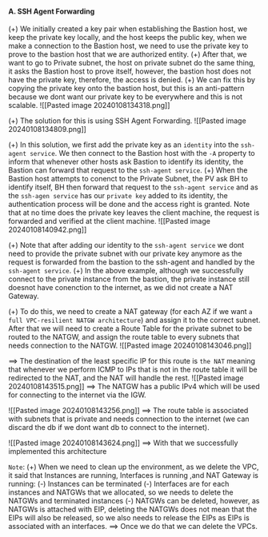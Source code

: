 #### A. SSH Agent Forwarding
(+) We initially created a key pair when establishing the Bastion host, we keep the private key locally, and the host keeps the public key, when we make a connection to the Bastion host, we need to use the private key to prove to the bastion host that we are authorized entity.
(+) After that, we want to go to Private subnet, the host on private subnet do the same thing, it asks the Bastion host to prove itself, however, the bastion host does not have the private key, therefore, the access is denied.
(+) We can fix this by copying the private key onto the bastion host, but this is an anti-pattern because we dont want our private key to be everywhere and this is not scalable.
![[Pasted image 20240108134318.png]]

(+) The solution for this is using SSH Agent Forwarding.
![[Pasted image 20240108134809.png]]

(+) In this solution, we first add the private key as an `identity` into the `ssh-agent service`. We then connect to the Bastion host with the `-A` property to inform that whenever other hosts ask Bastion to identify its identity, the Bastion can forward that request to the `ssh-agent service`.
(+) When the Bastion host attempts to conenct to the Private Subnet, the PV ask BH to identify itself, BH then forward that request to the `ssh-agent service` and as the `ssh-agen service` has our `private key` added to its identity, the authentication process will be done and the access right is granted. Note that at no time does the private key leaves the client machine, the request is forwarded and verified at the client machine.
![[Pasted image 20240108140942.png]]

(+) Note that after adding our identity to the `ssh-agent service` we dont need to provide the private subnet with our private key anymore as the request is forwarded from the bastion to the ssh-agent and handled by the `ssh-agent service`.
(+) In the above example, although we successfully connect to the private instance from the bastion, the private instance still doesnot have conenction to the internet, as we did not create a NAT Gateway.

(+) To do this, we need to create a NAT gateway (for each AZ if we want `a full VPC-resilient NATGW architecture`) and assign it to the correct subnet. After that we will need to create a Route Table for the private subnet to be routed to the NATGW, and assign the route table to every subnets that needs connection to the NATGW.
![[Pasted image 20240108143046.png]]

==> The destination of the least specific IP for this route is `the NAT` meaning that whenever we perform ICMP to IPs that is not in the route table it will be redirected to the NAT, and the NAT will handle the rest.
![[Pasted image 20240108143515.png]]
==> The NATGW has a public IPv4 which will be used for connecting to the internet via the IGW.

![[Pasted image 20240108143256.png]]
==> The route table is associated with subnets that is private and needs connection to the internet (we can discard the db if we dont want db to connect to the internet).

![[Pasted image 20240108143624.png]]
==> With that we successfully implemented this architecture

`Note`:
(+) When we need to clean up the environment, as we delete the VPC, it said that Instances are running, Interfaces is running ,and NAT Gateway is running:
	(-) Instances can be terminated
	(-) Interfaces are for each instances and NATGWs that we allocated, so we needs to delete the NATGWs and terminated instances
	(-) NATGWs can be deleted, however, as NATGWs is attached with EIP, deleting the NATGWs does not mean that the EIPs will also be released, so we also needs to release the EIPs as EIPs is associated with an interfaces.
	==> Once we do that we can delete the VPCs.